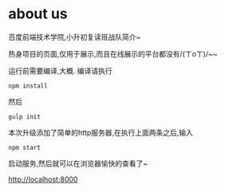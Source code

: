 # about us
百度前端技术学院,小升初复读班战队简介~

热身项目的页面,仅用于展示,而且在线展示的平台都没有/(ㄒoㄒ)/~~

运行前需要编译,大概.
编译请执行

`npm install`

然后

`gulp init`

本次升级添加了简单的http服务器,在执行上面两条之后,输入

`npm start`

启动服务,然后就可以在浏览器愉快的查看了~

<http://localhost:8000>
